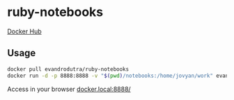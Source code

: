 # ruby-notebooks

[Docker Hub](https://hub.docker.com/r/evandrodutra/ruby-notebooks/)

## Usage

```bash
docker pull evandrodutra/ruby-notebooks
docker run -d -p 8888:8888 -v "$(pwd)/notebooks:/home/jovyan/work" evandrodutra/ruby-notebooks start-notebook.sh --NotebookApp.token='' --NotebookApp.base_url=/
```

Access in your browser [docker.local:8888/](http://docker.local:8888/tree)

